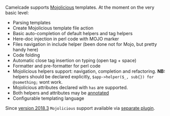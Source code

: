Camelcade supports [Mojolicious](http://mojolicio.us/) templates. At the moment on the very basic level:

* Parsing templates
* Create Mojolicious template file action
* Basic auto-completion of default helpers and tag helpers
* Here-doc injection in perl code with MOJO marker
* Files navigation in include helper (been done not for Mojo, but pretty handy here)
* Code folding
* Automatic close tag insertion on typing (open tag + space)
* Formatter and pre-formatter for perl code
* Mojolicious helpers support: navigation, completion and refactoring. **NB:** helpers should be declared explicitly, `$app->helper($_, sub{}) for @something;` wont work.
* Mojolicious attributes declared with `has` are supported.
* Both helpers and attributes may be [annotated](https://github.com/Camelcade/Perl5-IDEA/wiki/Annotations)
* Configurable templating language

Since [version 2018.3](https://github.com/Camelcade/Perl5-IDEA/releases/tag/2018.3) `Mojolicious` support available via [separate plugin](https://plugins.jetbrains.com/plugin/11336-mojolicious-support).